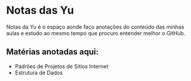 # Notas das Yu
Notas da Yu é o espaço aonde faço anotações do conteúdo das minhas aulas e estudo ao mesmo tempo que procuro entender melhor o GitHub.

## Matérias anotadas aqui:
* Padrões de Projetos de Sitios Internet
* Estrutura de Dados
